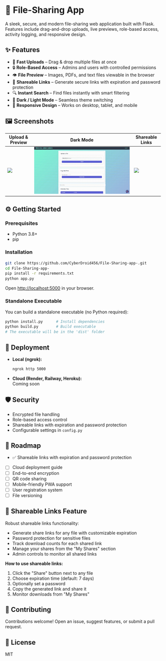 # 📂 File-Sharing App

A sleek, secure, and modern file-sharing web application built with Flask.  
Features include drag-and-drop uploads, live previews, role-based access, activity logging, and responsive design.

## ✨ Features

- 🚀 **Fast Uploads** – Drag & drop multiple files at once
- 🔒 **Role-Based Access** – Admins and users with controlled permissions
- 👁️ **File Preview** – Images, PDFs, and text files viewable in the browser
- 🔗 **Shareable Links** – Generate secure links with expiration and password protection
- 🔍 **Instant Search** – Find files instantly with smart filtering
- 🌙 **Dark / Light Mode** – Seamless theme switching
- 📱 **Responsive Design** – Works on desktop, tablet, and mobile

## 🖼️ Screenshots

| Upload & Preview | Dark Mode | Shareable Links |
|------------------|-----------|-----------------|
| ![](./assets/Recording%202025-08-28%20234101.gif) | ![](./assets/darkmode.gif) | ![](./assets/share-links.gif) |

## ⚙️ Getting Started

### Prerequisites

- Python 3.8+
- pip

### Installation

```bash
git clone https://github.com/CyberDroid456/File-Sharing-app-.git
cd File-Sharing-app-
pip install -r requirements.txt
python app.py
```

Open [http://localhost:5000](http://localhost:5000) in your browser.

### Standalone Executable

You can build a standalone executable (no Python required):

```bash
python install.py      # Install dependencies
python build.py        # Build executable
# The executable will be in the 'dist' folder
```

## 🚀 Deployment

- **Local (ngrok):**
  ```bash
  ngrok http 5000
  ```
- **Cloud (Render, Railway, Heroku):**  
  Coming soon

## 🛡️ Security

- Encrypted file handling
- Role-based access control
- Shareable links with expiration and password protection
- Configurable settings in `config.py`

## 📅 Roadmap

- ✅ Shareable links with expiration and password protection
- [ ] Cloud deployment guide
- [ ] End-to-end encryption
- [ ] QR code sharing
- [ ] Mobile-friendly PWA support
- [ ] User registration system
- [ ] File versioning

## 🔗 Shareable Links Feature

Robust shareable links functionality:

- Generate share links for any file with customizable expiration
- Password protection for sensitive files
- Track download counts for each shared link
- Manage your shares from the "My Shares" section
- Admin controls to monitor all shared links

**How to use shareable links:**
1. Click the "Share" button next to any file
2. Choose expiration time (default: 7 days)
3. Optionally set a password
4. Copy the generated link and share it
5. Monitor downloads from "My Shares"

## 🤝 Contributing

Contributions welcome! Open an issue, suggest features, or submit a pull request.

## 📜 License

MIT
